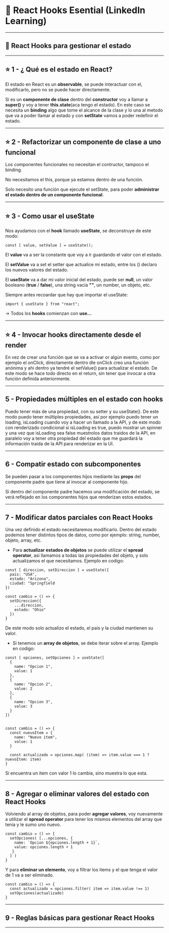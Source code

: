 # :book: React Hooks Esential (LinkedIn Learning)

---

## :star2: React Hooks para gestionar el estado

---

## :star: 1 - ¿ Qué es el estado en React?

El estado en React es un **observable**, se puede interactuar con el, modificarlo, pero no se puede hacer directamente.

Si es un **componente de clase** dentro del **constructor** voy a llamar a **super()** y voy a tener **this.state**(aca tengo el estado). En este caso se necesita un **binding** algo que tome el alcance de la clase y lo una al metodo que va a poder llamar al estado y con **setState** vamos a poder redefinir el estado.



---

## :star: 2 - Refactorizar un componente de clase a uno funcional


Los componentes funcionales no necesitan el contructor, tampoco el binding.

No necesitamos el this, porque ya estamos dentro de una función.

Solo necesito una función que ejecute el setState, para poder **administrar el estado dentro de un componente funcional**.

---

## :star: 3 - Como usar el useState

Nos ayudamos con el **hook** llamado **useState**, se deconstruye de este modo:

```JSX
const [ value, setValue ] = useState();
```

El **value** va a ser la constante que voy a ir guardando el valor con el estado.

El **setValue** va a set el setter que actualice mi estado, entre los () declaro los nuevos valores del estado.

El **useState** va a dar mi valor inicial del estado, puede ser **null**, un valor booleano (**true** / **false**), una string vacía **""**, un number, un objeto, etc.

Siempre antes recoardar que hay que importar el useState: 
```JSX
import { useState } from "react";
```

-> Todos los **hooks** comienzan con **use...**

---

## :star: 4 - Invocar hooks directamente desde el render

En vez de crear una función que se va a activar or algún evento, como por ejemplo el onClick, directamente dentro dle onClick creo una función anónima y ahi dentro ya tendré el setValue() para actualizar el estado. De este modo se hace todo directo en el return, sin tener que invocar a otra función definida anteriormente.

---

## 5 - Propiedades múltiples en el estado con hooks

Puedo tener más de una propiedad, con su setter y su useState(). De este modo puedo tener múltiples propiedades, así por ejemplo puedo tener un loading, isLoading cuando voy a hacer un llamado a la API, y de este modo con renderizado condicional si isLoading es true, puedo mostrar un spinner y una vez que isLoading sea false muestrolos datos traidos de la API, en paralelo voy a tener otra propiedad del estado que me guardará la información traida de la API para renderizar en la UI.

---

## 6 - Compatir estado con subcomponentes

Se pueden pasar a los componentes hijos mediante las **props** del componente padre que tiene al invocar al componente hijo.

Si dentro del componente padre hacemos una modificación del estado, se verá reflejado en los componentes hijos que renderizan estos estados.

---

## 7 - Modificar datos parciales con React Hooks

Una vez definido el estado necesitaremos modificarlo. Dentro del estado podemos tener distintos tipos de datos, como por ejemplo: string, number, objeto, array, etc.

- Para **actualizar estados de objetos** se puede utilizar el **spread operator**, asi llamamos a todas las propiedades del objeto, y solo actualizamos el que necesitamos. Ejemplo en codigo:


```JSX
const [ direccion, setDireccion ] = useState({
  pais: "USA",
  estado: "Arizona",
  ciudad: "Springfield
})

const cambio = () => {
  setDireccion({
    ...direccion,
    estado: "Ohio"
  })
}
```

De este modo solo actualizo el estado, el pais y la ciudad mantienen su valor.


- Si tenemos un **array de objetos**, se debe iterar sobre el array. Ejemplo en codigo:

```JSX
const [ opciones, setOpciones ] = useState([
  {
    name: "Opcion 1",
    value: 1
  },
  {
    name: "Opcion 2",
    value: 2
  },
  {
    name: "Opcion 3",
    value: 3
  }
])


const cambio = () => {
  const nuevoItem = {
    name: "Nuevo item",
    value: 1
  }
  
  const actualizado = opciones.map( (item) => item.value === 1 ? nuevoItem: item)
}
```

Si encuentra un item con valor 1 lo cambia, sino muestra lo que esta.

---

## 8 - Agregar o eliminar valores del estado con React Hooks

Volviendo al array de objetos, para poder **agregar valores**, voy nuevamente a utilizar el **spread operator** para tener los mismos elementos del array que tenia y le sumo uno nuevo.

```JSX
const cambio = () => {
  setOpciones( [...opciones, { 
    name: `Opcion ${opciones.length + 1}`, 
    value: opciones.length + 1
   } 
  ] )
}
```

Y para **eliminar un elemento**, voy a filtrar los items y el que tenga el valor de 1 va a ser eliminado.

```JSX
const cambio = () => {
  const actualizado = opciones.filter( item => item.value !== 1)
  setOpciones(actualizado)
}
```


----

## 9 - Reglas básicas para gestionar React Hooks

---

